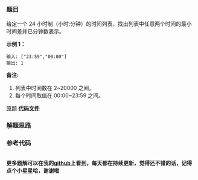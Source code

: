 ### 题目
给定一个 24 小时制（小时:分钟）的时间列表，找出列表中任意两个时间的最小时间差并已分钟数表示。

  
**示例 1：**

    
    
    输入: ["23:59","00:00"]
    输出: 1
    

  
**备注:**

  1. 列表中时间数在 2~20000 之间。
  2. 每个时间取值在 00:00~23:59 之间。

[原题](https://leetcode-cn.com/problems/minimum-time-difference/)    **[代码文件]()**


### 解题思路




### 参考代码

```go


```




**更多题解可以在我的[github](https://github.com/LZH139/leetcode_Go)上看到，每天都在持续更新，觉得还不错的话，记得点个小星星哈，谢谢啦**
